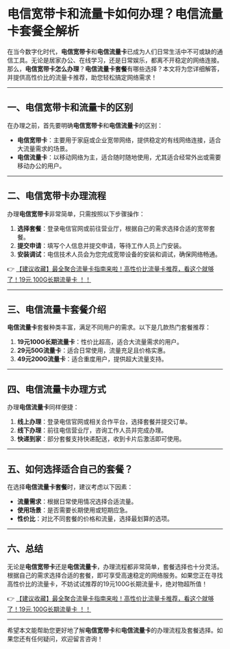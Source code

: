 # 电信宽带卡和流量卡如何办理？电信流量卡套餐全解析

在当今数字化时代，**电信宽带卡**和**电信流量卡**已成为人们日常生活中不可或缺的通信工具。无论是居家办公、在线学习，还是日常娱乐，都离不开稳定的网络连接。那么，**电信宽带卡怎么办理**？**电信流量卡套餐**有哪些选择？本文将为您详细解答，并提供高性价比的流量卡推荐，助您轻松搞定网络需求！

---

## 一、电信宽带卡和流量卡的区别

在办理之前，首先要明确**电信宽带卡**和**电信流量卡**的区别：  
- **电信宽带卡**：主要用于家庭或企业宽带网络，提供稳定的有线网络连接，适合大流量需求的场景。  
- **电信流量卡**：以移动网络为主，适合随时随地使用，尤其适合经常外出或需要移动办公的用户。

---

## 二、电信宽带卡办理流程

办理**电信宽带卡**非常简单，只需按照以下步骤操作：  
1. **选择套餐**：登录电信官网或前往营业厅，根据自己的需求选择合适的宽带套餐。  
2. **提交申请**：填写个人信息并提交申请，等待工作人员上门安装。  
3. **安装调试**：电信技术人员会为您完成宽带设备的安装和调试，确保网络畅通。  

👉 [【建议收藏】最全聚合流量卡指南来啦！高性价比流量卡推荐，看这个就够了！19元 100G长期流量卡 ！！](https://bit.ly/Liuliangka)

---

## 三、电信流量卡套餐介绍

**电信流量卡**套餐种类丰富，满足不同用户的需求。以下是几款热门套餐推荐：  
1. **19元100G长期流量卡**：性价比超高，适合大流量需求的用户。  
2. **29元50G流量卡**：适合日常使用，流量充足且价格实惠。  
3. **49元200G流量卡**：适合重度用户，提供超大流量支持。  

---

## 四、电信流量卡办理方式

办理**电信流量卡**同样便捷：  
1. **线上办理**：登录电信官网或相关合作平台，选择套餐并提交订单。  
2. **线下办理**：前往电信营业厅，咨询工作人员并完成办理。  
3. **快递到家**：部分套餐支持快递配送，收到卡片后激活即可使用。  

---

## 五、如何选择适合自己的套餐？

在选择**电信流量卡套餐**时，建议考虑以下因素：  
- **流量需求**：根据日常使用情况选择合适流量。  
- **使用场景**：是否需要长期使用或短期应急。  
- **性价比**：对比不同套餐的价格和流量，选择最划算的选项。  

---

## 六、总结

无论是**电信宽带卡**还是**电信流量卡**，办理流程都非常简单，套餐选择也十分灵活。根据自己的需求选择合适的套餐，即可享受高速稳定的网络服务。如果您正在寻找高性价比的流量卡，不妨试试推荐的19元100G长期流量卡，绝对物超所值！

👉 [【建议收藏】最全聚合流量卡指南来啦！高性价比流量卡推荐，看这个就够了！19元 100G长期流量卡 ！！](https://bit.ly/Liuliangka)

---

希望本文能帮助您更好地了解**电信宽带卡**和**电信流量卡**的办理流程及套餐选择。如果您还有任何疑问，欢迎留言咨询！